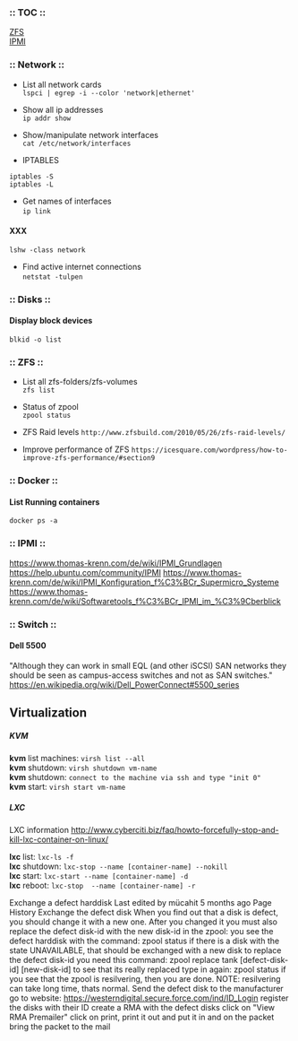 ### :: TOC ::
[ZFS](#zfs) <br/>
[IPMI](#ipmi)


### :: Network ::

* List all network cards <br/>
``` lspci | egrep -i --color 'network|ethernet' ```

* Show all ip addresses <br/>
``` ip addr show ```

* Show/manipulate network interfaces <br/>
``` cat /etc/network/interfaces ```

* IPTABLES <br/>
``` 
iptables -S
iptables -L 
```

* Get names of interfaces <br/>
``` ip link ```

#### XXX
``` lshw -class network ```


* Find active internet connections <br/>
``` netstat -tulpen ```


### :: Disks ::

#### Display block devices
``` blkid -o list ```




<a name="zfs" />

### :: ZFS ::

* List all zfs-folders/zfs-volumes <br/>
``` zfs list ```

* Status of zpool <br/>
``` zpool status ```

* ZFS Raid levels 
``` http://www.zfsbuild.com/2010/05/26/zfs-raid-levels/ ```

* Improve performance of ZFS
``` https://icesquare.com/wordpress/how-to-improve-zfs-performance/#section9 ```



### :: Docker ::

#### List Running containers
``` docker ps -a ```


<a name="ipmi" />

### :: IPMI ::
https://www.thomas-krenn.com/de/wiki/IPMI_Grundlagen
https://help.ubuntu.com/community/IPMI
https://www.thomas-krenn.com/de/wiki/IPMI_Konfiguration_f%C3%BCr_Supermicro_Systeme
https://www.thomas-krenn.com/de/wiki/Softwaretools_f%C3%BCr_IPMI_im_%C3%9Cberblick


### :: Switch ::

#### Dell 5500
"Although they can work in small EQL (and other iSCSI) SAN networks they should be seen as campus-access switches and not as SAN switches."
https://en.wikipedia.org/wiki/Dell_PowerConnect#5500_series



## Virtualization

##### KVM

**kvm** list machines: `virsh list --all` <br />
**kvm** shutdown: `virsh shutdown vm-name` <br />
**kvm** shutdown: `connect to the machine via ssh and type "init 0"` <br />
**kvm** start:  `virsh start vm-name`

##### LXC
LXC information
http://www.cyberciti.biz/faq/howto-forcefully-stop-and-kill-lxc-container-on-linux/

**lxc** list: `lxc-ls -f` <br />
**lxc** shutdown: `lxc-stop --name [container-name] --nokill` <br />
**lxc** start: `lxc-start --name [container-name] -d` <br />
**lxc** reboot: `lxc-stop  --name [container-name] -r`









Exchange a defect harddisk
Last edited by mücahit 5 months ago Page History
Exchange the defect disk
When you find out that a disk is defect, you should change it with a new one.
After you changed it you must also replace the defect disk-id with the new disk-id in the zpool:
you see the defect harddisk with the command:
zpool status
if there is a disk with the state UNAVAILABLE, that should be exchanged with a new disk
to replace the defect disk-id you need this command:
zpool replace tank [defect-disk-id] [new-disk-id]
to see that its really replaced type in again:
zpool status
if you see that the zpool is resilvering, then you are done.
NOTE: resilvering can take long time, thats normal.
Send the defect disk to the manufacturer
go to website: https://westerndigital.secure.force.com/ind/ID_Login
register the disks with their ID
create a RMA with the defect disks
click on "View RMA Premailer"
click on print, print it out and put it in and on the packet
bring the packet to the mail



